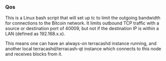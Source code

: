 ### Qos ###

This is a Linux bash script that will set up tc to limit the outgoing bandwidth for connections to the Bitcoin network. It limits outbound TCP traffic with a source or destination port of 40009, but not if the destination IP is within a LAN (defined as 192.168.x.x).

This means one can have an always-on terracashd instance running, and another local terracashd/terracash-qt instance which connects to this node and receives blocks from it.
